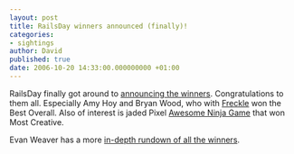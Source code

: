 ```yaml
---
layout: post
title: RailsDay winners announced (finally)!
categories:
- sightings
author: David
published: true
date: 2006-10-20 14:33:00.000000000 +01:00
---
```

<p>RailsDay finally got around to <a href="http://railsday2006.com/2006/10/18/rails-day-2006-winners">announcing the winners</a>. Congratulations to them all. Especially Amy Hoy and Bryan Wood, who with <a href="http://www.slash7.com/articles/2006/06/21/railsday-railsconf">Freckle</a> won the Best Overall. Also of interest is jaded Pixel <a href="http://blog.leetsoft.com/2006/10/20/ninjistix-ftw">Awesome Ninja Game</a> that won Most Creative.</p>
<p>Evan Weaver has a more <a href="http://blog.evanweaver.com/articles/2006/10/19/grand-tour-of-the-13-railsday-winners">in-depth rundown of all the winners</a>.</p>